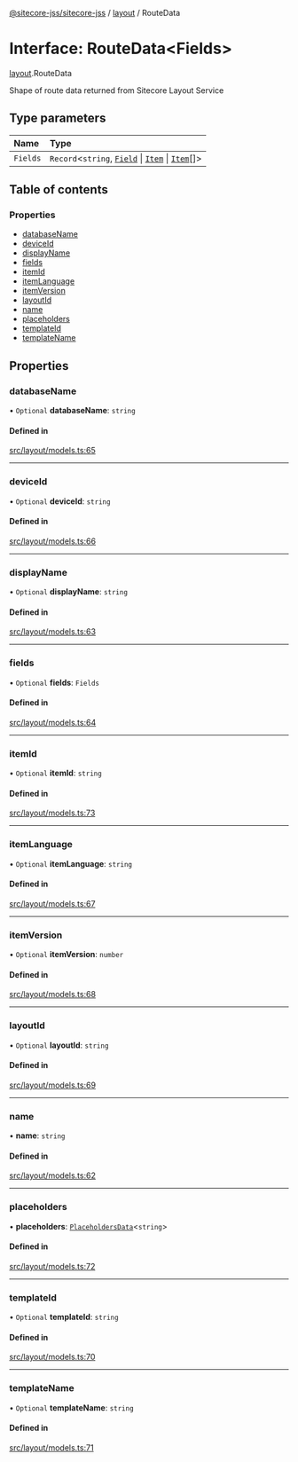 [@sitecore-jss/sitecore-jss](../README.md) / [layout](../modules/layout.md) / RouteData

# Interface: RouteData<Fields\>

[layout](../modules/layout.md).RouteData

Shape of route data returned from Sitecore Layout Service

## Type parameters

| Name | Type |
| :------ | :------ |
| `Fields` | `Record`<`string`, [`Field`](layout.Field.md) \| [`Item`](layout.Item.md) \| [`Item`](layout.Item.md)[]\> |

## Table of contents

### Properties

- [databaseName](layout.RouteData.md#databasename)
- [deviceId](layout.RouteData.md#deviceid)
- [displayName](layout.RouteData.md#displayname)
- [fields](layout.RouteData.md#fields)
- [itemId](layout.RouteData.md#itemid)
- [itemLanguage](layout.RouteData.md#itemlanguage)
- [itemVersion](layout.RouteData.md#itemversion)
- [layoutId](layout.RouteData.md#layoutid)
- [name](layout.RouteData.md#name)
- [placeholders](layout.RouteData.md#placeholders)
- [templateId](layout.RouteData.md#templateid)
- [templateName](layout.RouteData.md#templatename)

## Properties

### databaseName

• `Optional` **databaseName**: `string`

#### Defined in

[src/layout/models.ts:65](https://github.com/Sitecore/jss/blob/6aed76ced/packages/sitecore-jss/src/layout/models.ts#L65)

___

### deviceId

• `Optional` **deviceId**: `string`

#### Defined in

[src/layout/models.ts:66](https://github.com/Sitecore/jss/blob/6aed76ced/packages/sitecore-jss/src/layout/models.ts#L66)

___

### displayName

• `Optional` **displayName**: `string`

#### Defined in

[src/layout/models.ts:63](https://github.com/Sitecore/jss/blob/6aed76ced/packages/sitecore-jss/src/layout/models.ts#L63)

___

### fields

• `Optional` **fields**: `Fields`

#### Defined in

[src/layout/models.ts:64](https://github.com/Sitecore/jss/blob/6aed76ced/packages/sitecore-jss/src/layout/models.ts#L64)

___

### itemId

• `Optional` **itemId**: `string`

#### Defined in

[src/layout/models.ts:73](https://github.com/Sitecore/jss/blob/6aed76ced/packages/sitecore-jss/src/layout/models.ts#L73)

___

### itemLanguage

• `Optional` **itemLanguage**: `string`

#### Defined in

[src/layout/models.ts:67](https://github.com/Sitecore/jss/blob/6aed76ced/packages/sitecore-jss/src/layout/models.ts#L67)

___

### itemVersion

• `Optional` **itemVersion**: `number`

#### Defined in

[src/layout/models.ts:68](https://github.com/Sitecore/jss/blob/6aed76ced/packages/sitecore-jss/src/layout/models.ts#L68)

___

### layoutId

• `Optional` **layoutId**: `string`

#### Defined in

[src/layout/models.ts:69](https://github.com/Sitecore/jss/blob/6aed76ced/packages/sitecore-jss/src/layout/models.ts#L69)

___

### name

• **name**: `string`

#### Defined in

[src/layout/models.ts:62](https://github.com/Sitecore/jss/blob/6aed76ced/packages/sitecore-jss/src/layout/models.ts#L62)

___

### placeholders

• **placeholders**: [`PlaceholdersData`](../modules/layout.md#placeholdersdata)<`string`\>

#### Defined in

[src/layout/models.ts:72](https://github.com/Sitecore/jss/blob/6aed76ced/packages/sitecore-jss/src/layout/models.ts#L72)

___

### templateId

• `Optional` **templateId**: `string`

#### Defined in

[src/layout/models.ts:70](https://github.com/Sitecore/jss/blob/6aed76ced/packages/sitecore-jss/src/layout/models.ts#L70)

___

### templateName

• `Optional` **templateName**: `string`

#### Defined in

[src/layout/models.ts:71](https://github.com/Sitecore/jss/blob/6aed76ced/packages/sitecore-jss/src/layout/models.ts#L71)
